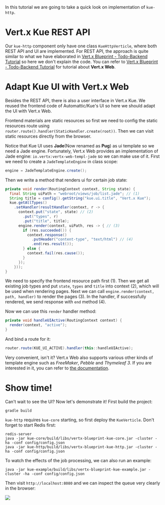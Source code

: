 In this tutorial we are going to take a quick look on implementation of `kue-http`.

# Vert.x Kue REST API

Our `kue-http` component only have one class `KueHttpVerticle`, where both REST API and UI are implemented. For REST API, the approach is quite similar to what we have elaborated in [Vert.x Blueprint - Todo-Backend Tutorial](https://github.com/sczyh30/vertx-blueprint-todo-backend/blob/master/docs/doc-en.md) so here we don't explain the code. You can refer to [Vert.x Blueprint - Todo-Backend Tutorial](https://github.com/sczyh30/vertx-blueprint-todo-backend/blob/master/docs/doc-en.md) for tutorial about **Vert.x Web**.

# Adapt Kue UI with Vert.x Web

Besides the REST API, there is also a user interface in Vert.x Kue. We reused the frontend code of Automattic/Kue's UI so here we should adapt the UI with Vert.x Web.

Frontend materials are static resources so first we need to config the static resources route using `router.route().handler(StaticHandler.create(root))`. Then we can visit static resources directly from the browser.

Notice that Kue UI uses **Jade**(Now renamed as **Pug**) as ui template so we need a Jade engine. Fortunately, Vert.x Web provides an implementation of Jade engine: `io.vertx:vertx-web-templ-jade` so we can make use of it. First we need to create a `JadeTemplateEngine` in class scope:

```java
engine = JadeTemplateEngine.create();
```

Then we write a method that renders ui for certain job state:

```java
private void render(RoutingContext context, String state) {
  final String uiPath = "webroot/views/job/list.jade"; // (1)
  String title = config().getString("kue.ui.title", "Vert.x Kue");
  kue.getAllTypes()
    .setHandler(resultHandler(context, r -> {
      context.put("state", state) // (2)
        .put("types", r)
        .put("title", title);
      engine.render(context, uiPath, res -> { // (3)
        if (res.succeeded()) {
          context.response()
            .putHeader("content-type", "text/html") // (4)
            .end(res.result());
        } else {
          context.fail(res.cause());
        }
      });
    }));
}
```

We need to specify the frontend resource path first (1). Then we get all existing job types and put `state`, `types` and `title` into context (2), which will be used when rendering pages. Next we can call `engine.render(context, path, handler)` to render the pages (3). In the handler, if successfully rendered, we send response with `end` method (4).

Now we can use this `render` handler method:

```java
private void handleUIActive(RoutingContext context) {
  render(context, "active");
}
```

And bind a route for it:

```java
router.route(KUE_UI_ACTIVE).handler(this::handleUIActive);
```

Very convenient, isn't it? Vert.x Web also supports various other kinds of template engine such as *FreeMaker*, *Pebble* and *Thymeleaf 3*. If you are interested in it, you can refer to [the documentation](http://vertx.io/docs/vertx-web/java/#_templates).

# Show time!

Can't wait to see the UI? Now let's demonstrate it! First build the project:

    gradle build

`kue-http` requires `kue-core` starting, so first deploy the `KueVerticle`. Don't forget to start Redis first:

    redis-server
    java -jar kue-core/build/libs/vertx-blueprint-kue-core.jar -cluster -ha -conf config/config.json
    java -jar kue-http/build/libs/vertx-blueprint-kue-http.jar -cluster -ha -conf config/config.json

To watch the effects of the job processing, we can also run an example:

    java -jar kue-example/build/libs/vertx-blueprint-kue-example.jar -cluster -ha -conf config/config.json

Then visit `http://localhost:8080` and we can inspect the queue very clearly in the browser:

![](https://raw.githubusercontent.com/sczyh30/vertx-blueprint-job-queue/master/docs/images/vertx_kue_ui_1.png)
